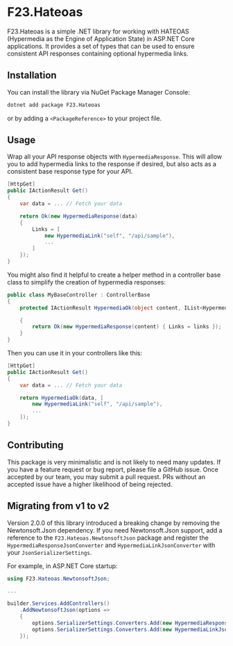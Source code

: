 # F23.Hateoas

F23.Hateoas is a simple .NET library for working with HATEOAS (Hypermedia as the Engine of Application State) in ASP.NET Core applications.
It provides a set of types that can be used to ensure consistent API responses containing optional hypermedia links.

## Installation

You can install the library via NuGet Package Manager Console:

```bash
dotnet add package F23.Hateoas
```

or by adding a `<PackageReference>` to your project file.

## Usage

Wrap all your API response objects with `HypermediaResponse`. This will allow you to add hypermedia links to the response if desired, but also acts as a consistent base response type for your API.

```csharp
[HttpGet]
public IActionResult Get()
{
    var data = ... // Fetch your data

    return Ok(new HypermediaResponse(data)
    {
        Links = [
            new HypermediaLink("self", "/api/sample"),
            ...
        ]
    });
}
```

You might also find it helpful to create a helper method in a controller base class to simplify the creation of hypermedia responses:

```csharp
public class MyBaseController : ControllerBase
{
    protected IActionResult HypermediaOk(object content, IList<HypermediaLink>? links = null)

    {
        return Ok(new HypermediaResponse(content) { Links = links });
    }
}
```

Then you can use it in your controllers like this:

```csharp
[HttpGet]
public IActionResult Get()
{
    var data = ... // Fetch your data

    return HypermediaOk(data, [
        new HypermediaLink("self", "/api/sample"),
        ...
    ]);
}
```

## Contributing

This package is very minimalistic and is not likely to need many updates. If you have a feature request or bug report, please file a GitHub issue. Once accepted by our team, you may submit a pull request. PRs without an accepted issue have a higher likelihood of being rejected.

## Migrating from v1 to v2

Version 2.0.0 of this library introduced a breaking change by removing the Newtonsoft.Json dependency.
If you need Newtonsoft.Json support, add a reference to the `F23.Hateoas.NewtonsoftJson` package
and register the `HypermediaResponseJsonConverter` and `HypermediaLinkJsonConverter` with your `JsonSerializerSettings`.

For example, in ASP.NET Core startup:

```csharp
using F23.Hateoas.NewtonsoftJson;

...

builder.Services.AddControllers()
    .AddNewtonsoftJson(options =>
    {
        options.SerializerSettings.Converters.Add(new HypermediaResponseJsonConverter());
        options.SerializerSettings.Converters.Add(new HypermediaLinkJsonConverter());
    });
```
